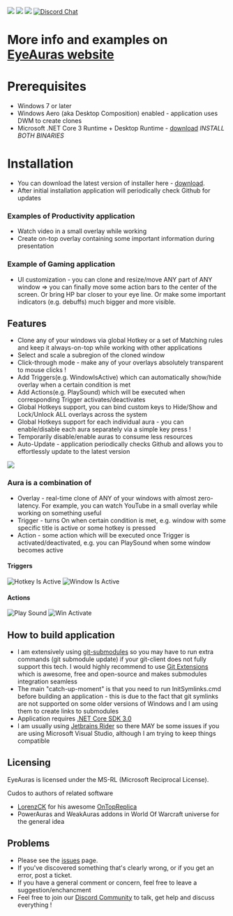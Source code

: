 ![](https://img.shields.io/github/release-date/iXab3r/EyeAuras.svg) ![](https://img.shields.io/github/downloads/iXab3r/EyeAuras/total.svg) ![](https://img.shields.io/github/last-commit/iXab3r/EyeAuras.svg)
[![Discord Chat](https://img.shields.io/discord/636487289689866240.svg)](https://discord.gg/pFHHebM)  

# More info and examples on [EyeAuras website](https://eyeauras.net/)

# Prerequisites
- Windows 7 or later
- Windows Aero (aka Desktop Composition) enabled - application uses DWM to create clones
- Microsoft .NET Core 3 Runtime + Desktop Runtime - [download](https://dotnet.microsoft.com/download/dotnet-core/3.0/runtime) *INSTALL BOTH BINARIES*

# Installation
- You can download the latest version of installer here - [download](https://github.com/iXab3r/EyeAuras/releases/latest).
- After initial installation application will periodically check Github for updates

### Examples of Productivity application
* Watch video in a small overlay while working
* Create on-top overlay containing some important information during presentation

### Example of Gaming application
* UI customization - you can clone and resize/move ANY part of ANY window => you can finally move some action bars to the center of the screen. Or bring HP bar closer to your eye line. Or make some important indicators (e.g. debuffs) much bigger and more visible.

## Features
- Clone any of your windows via global Hotkey or a set of Matching rules and keep it always-on-top while working with other applications
- Select and scale a subregion of the cloned window
- Click-through mode - make any of your overlays absolutely transparent to mouse clicks !
- Add Triggers(e.g. WindowIsActive) which can automatically show/hide overlay when a certain condition is met
- Add Actions(e.g. PlaySound) which will be executed when corresponding Trigger activates/deactivates
- Global Hotkeys support, you can bind custom keys to Hide/Show and Lock/Unlock ALL overlays across the system
- Global Hotkeys support for each individual aura - you can enable/disable each aura separately via a simple key press !
- Temporarily disable/enable auras to consume less resources
- Auto-Update - application periodically checks Github and allows you to effortlessly update to the latest version

![](https://i.imgur.com/qcpEynP.png)

### Aura is a combination of
* Overlay - real-time clone of ANY of your windows with almost zero-latency. For example, you can watch YouTube in a small overlay while working on something useful
* Trigger - turns On when certain condition is met, e.g. window with some specific title is active or some hotkey is pressed
* Action - some action which will be executed once Trigger is activated/deactivated, e.g. you can PlaySound when some window becomes active

#### Triggers

![Hotkey Is Active](https://i.imgur.com/bNKsww0.png)
![Window Is Active](https://i.imgur.com/g5628lB.png)

#### Actions

![Play Sound](https://i.imgur.com/jYnyzeM.png)
![Win Activate](https://i.imgur.com/vDts9Hi.png)

## How to build application
* I am extensively using [git-submodules](https://git-scm.com/docs/git-submodule "git-submodules") so you may have to run extra commands (git submodule update) if your git-client does not fully support this tech. I would highly recommend to use [Git Extensions](https://gitextensions.github.io/ "Git Extensions") which is awesome, free and open-source and makes submodules integration seamless
* The main "catch-up-moment" is that you need to run InitSymlinks.cmd before building an application - this is due to the fact that git symlinks are not supported on some older versions of Windows and I am using them to create links to submodules
* Application requires [.NET Core SDK 3.0](https://dotnet.microsoft.com/download/dotnet-core/3.0 ".NET Core SDK 3.0") 
* I am usually using [Jetbrains Rider](https://www.jetbrains.com/rider/ "Jetbrains Rider") so there MAY be some issues if you are using Microsoft Visual Studio, although I am trying to keep things compatible


## Licensing 
EyeAuras is licensed under the MS-RL (Microsoft Reciprocal License).

Cudos to authors of related software
* [LorenzCK](https://github.com/LorenzCK) for his awesome [OnTopReplica](https://github.com/LorenzCK/OnTopReplica)
* PowerAuras and WeakAuras addons in World Of Warcraft universe for the general idea 

## Problems
- Please see the [issues](https://github.com/iXab3r/EyeAuras/issues) page.
- If you've discovered something that's clearly wrong, or if you get an error, post a ticket.
- If you have a general comment or concern, feel free to leave a suggestion/enchancment
- Feel free to join our [Discord Community](https://discord.gg/pFHHebM) to talk, get help and discuss everything !

